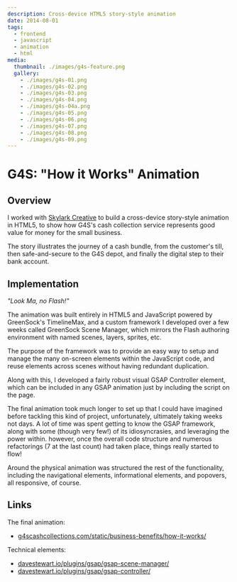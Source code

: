 ```yaml
---
description: Cross-device HTML5 story-style animation
date: 2014-08-01
tags:
  - frontend
  - javascript
  - animation
  - html
media:
  thumbnail: ./images/g4s-feature.png
  gallery:
    - ./images/g4s-01.png
    - ./images/g4s-02.png
    - ./images/g4s-03.png
    - ./images/g4s-04.png
    - ./images/g4s-04a.png
    - ./images/g4s-05.png
    - ./images/g4s-06.png
    - ./images/g4s-07.png
    - ./images/g4s-08.png
    - ./images/g4s-09.png
---
```


# G4S: "How it Works" Animation

## Overview

I worked with [Skylark Creative](http://www.skylarkcreative.co.uk) to build a cross-device story-style animation in HTML5, to show how G4S's cash collection service represents good value for money for the small business.

The story illustrates the journey of a cash bundle, from the customer's till, then safe-and-secure to the G4S depot, and finally the digital step to their bank account.

## Implementation

_"Look Ma, no Flash!"_

The animation was built entirely in HTML5 and JavaScript powered by GreenSock's TimelineMax, and a custom framework I developed over a few weeks called GreenSock Scene Manager, which mirrors the Flash authoring environment with named scenes, layers, sprites, etc.

The purpose of the framework was to provide an easy way to setup and manage the many on-screen elements within the JavaScript code, and reuse elements across scenes without having redundant duplication.

Along with this, I developed a fairly robust visual GSAP Controller element, which can be included in any GSAP animation just by including the script on the page.

The final animation took much longer to set up that I could have imagined before tackling this kind of project, unfortunately, ultimately taking weeks not days. A lot of time was spent getting to know the GSAP framework, along with some (though very few!) of its idiosyncrasies, and leveraging the power within. however, once the overall code structure and numerous refactorings (7 at the last count) had taken place, things really started to flow!

Around the physical animation was structured the rest of the functionality, including the navigational elements, informational elements, and popovers, all responsive, of course.

## Links

The final animation:

- [g4scashcollections.com/static/business-benefits/how-it-works/](https://g4scashcollections.com/static/business-benefits/how-it-works/)

Technical elements:

- [davestewart.io/plugins/gsap/gsap-scene-manager/](http://davestewart.io/plugins/gsap/gsap-scene-manager/)
- [davestewart.io/plugins/gsap/gsap-controller/](http://davestewart.io/plugins/gsap/gsap-controller/)
